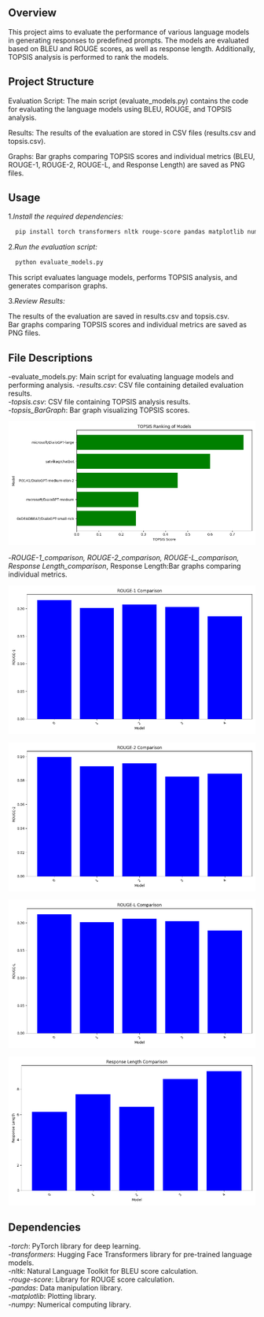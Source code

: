 ## Overview
This project aims to evaluate the performance of various language models in generating responses to predefined prompts. The models are evaluated based on BLEU and ROUGE scores, as well as response length. Additionally, TOPSIS analysis is performed to rank the models.<br />

## Project Structure
Evaluation Script: The main script (evaluate_models.py) contains the code for evaluating the language models using BLEU, ROUGE, and TOPSIS analysis.<br />

Results: The results of the evaluation are stored in CSV files (results.csv and topsis.csv).<br />

Graphs: Bar graphs comparing TOPSIS scores and individual metrics (BLEU, ROUGE-1, ROUGE-2, ROUGE-L, and Response Length) are saved as PNG files.<br />

## Usage
1.*Install the required dependencies:*

```bash
  pip install torch transformers nltk rouge-score pandas matplotlib numpy
```

2.*Run the evaluation script:*

```bash
  python evaluate_models.py
```

This script evaluates language models, performs TOPSIS analysis, and generates comparison graphs.

3.*Review Results:*

The results of the evaluation are saved in results.csv and topsis.csv.<br />
Bar graphs comparing TOPSIS scores and individual metrics are saved as PNG files.<br />


## File Descriptions
-evaluate_models.py: Main script for evaluating language models and performing analysis.
-*results.csv*: CSV file containing detailed evaluation results.<br />
-*topsis.csv*: CSV file containing TOPSIS analysis results.<br />
-*topsis_BarGraph*: Bar graph visualizing TOPSIS scores.<br />


![TOPSIS Bar Graph](topsis_BarGraph.png)<br />

-*ROUGE-1_comparison, ROUGE-2_comparison, ROUGE-L_comparison, Response Length_comparison*, Response Length:Bar graphs comparing individual metrics.


![ROUGE-1](ROUGE-1_comparison.png)

![ROUGE-2](ROUGE-2_comparison.png)

![ROUGE-L](ROUGE-L_comparison.png)

![Response Length](<Response Length_comparison.png>)



## Dependencies
-*torch*: PyTorch library for deep learning.<br />
-*transformers*: Hugging Face Transformers library for pre-trained language models.<br />
-*nltk*: Natural Language Toolkit for BLEU score calculation.<br />
-*rouge-score*: Library for ROUGE score calculation.<br />
-*pandas*: Data manipulation library.<br />
-*matplotlib*: Plotting library.<br />
-*numpy*: Numerical computing library.<br />
